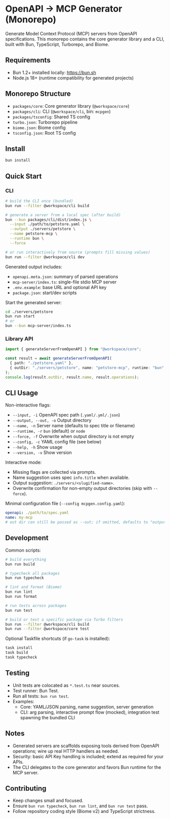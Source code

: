 # OpenAPI → MCP Generator (Monorepo)

Generate Model Context Protocol (MCP) servers from OpenAPI specifications. This monorepo contains the core generator library and a CLI, built with Bun, TypeScript, Turborepo, and Biome.

## Requirements

- Bun 1.2+ installed locally: https://bun.sh
- Node.js 18+ (runtime compatibility for generated projects)

## Monorepo Structure

- `packages/core`: Core generator library (`@workspace/core`)
- `packages/cli`: CLI (`@workspace/cli`, bin: `mcpgen`)
- `packages/tsconfig`: Shared TS config
- `turbo.json`: Turborepo pipeline
- `biome.json`: Biome config
- `tsconfig.json`: Root TS config

## Install

```sh
bun install
```

## Quick Start

### CLI

```sh
# build the CLI once (bundled)
bun run --filter @workspace/cli build

# generate a server from a local spec (after build)
bun --bun packages/cli/dist/index.js \
  --input ./path/to/petstore.yaml \
  --output ./servers/petstore \
  --name petstore-mcp \
  --runtime bun \
  --force

# or run interactively from source (prompts fill missing values)
bun run --filter @workspace/cli dev
```

Generated output includes:
- `openapi.meta.json`: summary of parsed operations
- `mcp-server/index.ts`: single-file stdio MCP server
- `.env.example`: base URL and optional API key
- `package.json`: start/dev scripts

Start the generated server:
```sh
cd ./servers/petstore
bun run start
# or
bun --bun mcp-server/index.ts
```

### Library API

```ts
import { generateServerFromOpenAPI } from "@workspace/core";

const result = await generateServerFromOpenAPI(
  { path: "./petstore.yaml" },
  { outDir: "./servers/petstore", name: "petstore-mcp", runtime: "bun", force: true, layout: "bun" }
);
console.log(result.outDir, result.name, result.operations);
```

## CLI Usage

Non-interactive flags:
- `--input, -i` OpenAPI spec path (`.yaml/.yml/.json`)
- `--output, --out, -o` Output directory
- `--name, -n` Server name (defaults to spec title or filename)
- `--runtime, -r` `bun` (default) or `node`
- `--force, -f` Overwrite when output directory is not empty
- `--config, -c` YAML config file (see below)
- `--help, -h` Show usage
- `--version, -v` Show version

Interactive mode:
- Missing flags are collected via prompts.
- Name suggestion uses spec `info.title` when available.
- Output suggestion: `./servers/<slugified-name>`.
- Overwrite confirmation for non-empty output directories (skip with `--force`).

Minimal configuration file (`--config mcpgen.config.yaml`):
```yaml
openapi: ./path/to/spec.yaml
name: my-mcp
# out dir can still be passed as --out; if omitted, defaults to "output"
```

## Development

Common scripts:
```sh
# build everything
bun run build

# typecheck all packages
bun run typecheck

# lint and format (Biome)
bun run lint
bun run format

# run tests across packages
bun run test

# build or test a specific package via Turbo filters
bun run --filter @workspace/cli build
bun run --filter @workspace/core test
```

Optional Taskfile shortcuts (if `go-task` is installed):
```sh
task install
task build
task typecheck
```

## Testing

- Unit tests are colocated as `*.test.ts` near sources.
- Test runner: Bun Test.
- Run all tests: `bun run test`.
- Examples:
  - Core: YAML/JSON parsing, name suggestion, server generation
  - CLI: arg parsing, interactive prompt flow (mocked), integration test spawning the bundled CLI

## Notes

- Generated servers are scaffolds exposing tools derived from OpenAPI operations; wire up real HTTP handlers as needed.
- Security: basic API Key handling is included; extend as required for your APIs.
- The CLI delegates to the core generator and favors Bun runtime for the MCP server.

## Contributing

- Keep changes small and focused.
- Ensure `bun run typecheck`, `bun run lint`, and `bun run test` pass.
- Follow repository coding style (Biome v2) and TypeScript strictness.
